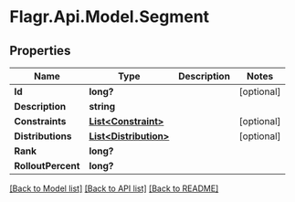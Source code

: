 # Flagr.Api.Model.Segment
## Properties

Name | Type | Description | Notes
------------ | ------------- | ------------- | -------------
**Id** | **long?** |  | [optional] 
**Description** | **string** |  | 
**Constraints** | [**List&lt;Constraint&gt;**](Constraint.md) |  | [optional] 
**Distributions** | [**List&lt;Distribution&gt;**](Distribution.md) |  | [optional] 
**Rank** | **long?** |  | 
**RolloutPercent** | **long?** |  | 

[[Back to Model list]](../README.md#documentation-for-models) [[Back to API list]](../README.md#documentation-for-api-endpoints) [[Back to README]](../README.md)

